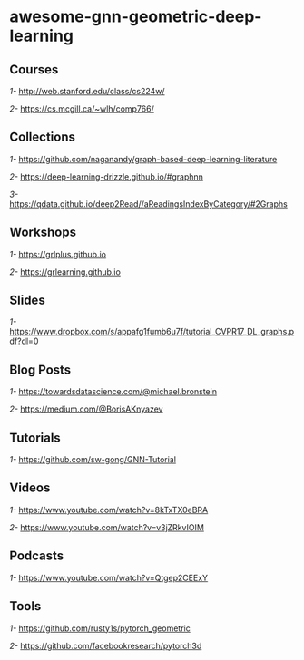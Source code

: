 # awesome-gnn-geometric-deep-learning
## Courses

*1-* http://web.stanford.edu/class/cs224w/

*2-* https://cs.mcgill.ca/~wlh/comp766/ 
  
## Collections

*1-*  https://github.com/naganandy/graph-based-deep-learning-literature 

*2-*  https://deep-learning-drizzle.github.io/#graphnn 

*3-*  https://qdata.github.io/deep2Read//aReadingsIndexByCategory/#2Graphs

## Workshops

*1-* https://grlplus.github.io

*2-* https://grlearning.github.io

## Slides

*1-* https://www.dropbox.com/s/appafg1fumb6u7f/tutorial_CVPR17_DL_graphs.pdf?dl=0

## Blog Posts

*1-* https://towardsdatascience.com/@michael.bronstein

*2-* https://medium.com/@BorisAKnyazev

## Tutorials

*1-*  https://github.com/sw-gong/GNN-Tutorial

## Videos

*1-* https://www.youtube.com/watch?v=8kTxTX0eBRA

*2-* https://www.youtube.com/watch?v=v3jZRkvIOIM

## Podcasts

*1-* https://www.youtube.com/watch?v=Qtgep2CEExY

## Tools

*1-* https://github.com/rusty1s/pytorch_geometric

*2-*  https://github.com/facebookresearch/pytorch3d

